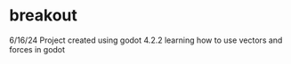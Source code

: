 # breakout
6/16/24
Project created using godot 4.2.2
learning how to use vectors and forces in godot
